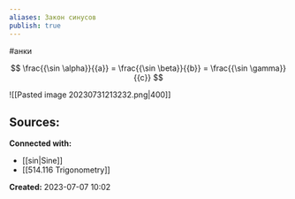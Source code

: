 ```yaml
---
aliases: Закон синусов  
publish: true
---
```

#анки

$$
\frac{{\sin \alpha}}{{a}} = \frac{{\sin \beta}}{{b}} = \frac{{\sin \gamma}}{{c}}
$$

![[Pasted image 20230731213232.png|400]]




**Sources:**
- 


**Connected with:**
- [[sin|Sine]]
- [[514.116 Trigonometry]]



**Created:** 2023-07-07 10:02
